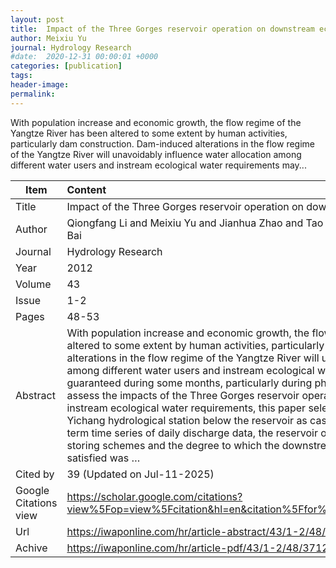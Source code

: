 ```yaml
---
layout: post
title:  Impact of the Three Gorges reservoir operation on downstream ecological water requirements
author: Meixiu Yu
journal: Hydrology Research
#date:  2020-12-31 00:00:01 +0000
categories: [publication]
tags: 
header-image: 
permalink: 
---
```

With population increase and economic growth, the flow regime of the Yangtze River has been altered to some extent by human activities, particularly dam construction. Dam-induced alterations in the flow regime of the Yangtze River will unavoidably influence water allocation among different water users and instream ecological water requirements may...
<!--the above is the excerpt-->
<!--more-->
<!--the following is the text-->


| Item           | Content    	|
| ---------------|:-------------|
| Title          | Impact of the Three Gorges reservoir operation on downstream ecological water requirements     	|
| Author         | Qiongfang Li and Meixiu Yu and Jianhua Zhao and Tao Cai and Guobin Lu and Wei Xie and Xue Bai    	|
| Journal        | Hydrology Research   	|
| Year           | 2012  		|
| Volume         | 43	   	|
| Issue          | 1-2	   	|
| Pages          | 48-53	   	|
| Abstract       | With population increase and economic growth, the flow regime of the Yangtze River has been altered to some extent by human activities, particularly dam construction. Dam-induced alterations in the flow regime of the Yangtze River will unavoidably influence water allocation among different water users and instream ecological water requirements may not be guaranteed during some months, particularly during phases of reservoir storing water. To assess the impacts of the Three Gorges reservoir operation on the downstream minimum instream ecological water requirements, this paper selected the Three Gorges reservoir and Yichang hydrological station below the reservoir as case study sites. On the basis of long-term time series of daily discharge data, the reservoir outflow was simulated under two water storing schemes and the degree to which the downstream minimum ecological flow was satisfied was …	|
| Cited by		 | 39 (Updated on Jul-11-2025)   	|
| Google Citations view | <https://scholar.google.com/citations?view%5Fop=view%5Fcitation&hl=en&citation%5Ffor%5Fview=ly9d4IgAAAAJ:qjMakFHDy7sC>		|
| Url  			 | <https://iwaponline.com/hr/article-abstract/43/1-2/48/772>		|
| Achive 	     | <https://iwaponline.com/hr/article-pdf/43/1-2/48/371272/48.pdf>	|

